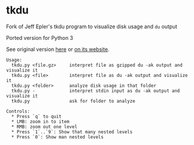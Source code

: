 tkdu
====

Fork of Jeff Epler's tkdu program to visualize disk usage and `du` output

Ported version for Python 3

See original version [here](https://github.com/daniel-beck/tkdu/commit/55ef0278c58b5a03687180bb5e5722fa3a22d7a5) or [on its website](http://www.unpythonic.net/jeff/tkdu/).


```
Usage:
  tkdu.py <file.gz>     interpret file as gzipped du -ak output and visualize it
  tkdu.py <file>        interpret file as du -ak output and visualize it
  tkdu.py <folder>      analyze disk usage in that folder
  tkdu.py -             interpret stdin input as du -ak output and visualize it
  tkdu.py               ask for folder to analyze

Controls:
  * Press `q` to quit
  * LMB: zoom in to item
  * RMB: zoom out one level
  * Press `1`..`9`: Show that many nested levels
  * Press `0`: Show man nested levels
```

